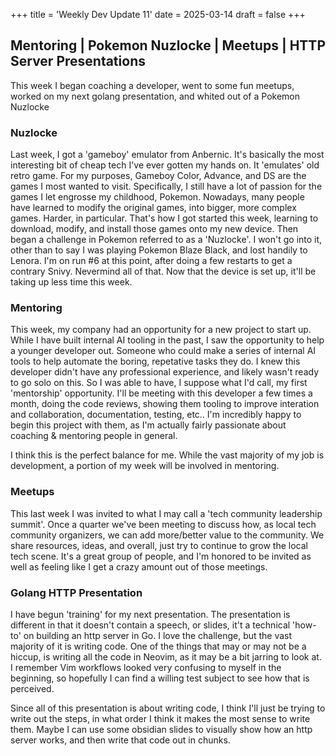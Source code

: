 
+++
title = 'Weekly Dev Update 11'
date = 2025-03-14
draft = false
+++


## Mentoring | Pokemon Nuzlocke | Meetups | HTTP Server Presentations

This week I began coaching a developer, went to some fun meetups, worked on my next golang presentation, and whited out of a Pokemon Nuzlocke

### Nuzlocke

Last week, I got a 'gameboy' emulator from Anbernic. It's basically the most interesting bit of cheap tech I've ever gotten my hands on. It 'emulates' old retro game. For my purposes, Gameboy Color, Advance, and DS are the games I most wanted to visit. Specifically, I still have a lot of passion for the games I let engrosse my childhood, Pokemon. Nowadays, many people have learned to modify the original games, into bigger, more complex games. Harder, in particular. That's how I got started this week, learning to download, modify, and install those games onto my new device. Then began a challenge in Pokemon referred to as a 'Nuzlocke'. I won't go into it, other than to say I was playing Pokemon Blaze Black, and lost handily to Lenora. I'm on run #6 at this point, after doing a few restarts to get a contrary Snivy. Nevermind all of that. Now that the device is set up, it'll be taking up less time this week.

### Mentoring

This week, my company had an opportunity for a new project to start up. While I have built internal AI tooling in the past, I saw the opportunity to help a younger developer out. Someone who could make a series of internal AI tools to help automate the boring, repetative tasks they do. I knew this developer didn't have any professional experience, and likely wasn't ready to go solo on this. So I was able to have, I suppose what I'd call, my first 'mentorship' opportunity. I'll be meeting with this developer a few times a month, doing the code reviews, showing them tooling to improve interation and collaboration, documentation, testing, etc.. I'm incredibly happy to begin this project with them, as I'm actually fairly passionate about coaching & mentoring people in general. 

I think this is the perfect balance for me. While the vast majority of my job is development, a portion of my week will be involved in mentoring.

### Meetups

This last week I was invited to what I may call a 'tech community leadership summit'. Once a quarter we've been meeting to discuss how, as local tech community organizers, we can add more/better value to the community. We share resources, ideas, and overall, just try to continue to grow the local tech scene. It's a great group of people, and I'm honored to be invited as well as feeling like I get a crazy amount out of those meetings. 

### Golang HTTP Presentation

I have begun 'training' for my next presentation. The presentation is different in that it doesn't contain a speech, or slides, it't a technical 'how-to' on building an http server in Go. I love the challenge, but the vast majority of it is writing code. One of the things that may or may not be a hiccup, is writing all the code in Neovim, as it may be a bit jarring to look at. I remember Vim workflows looked very confusing to myself in the beginning, so hopefully I can find a willing test subject to see how that is perceived. 

Since all of this presentation is about writing code, I think I'll just be trying to write out the steps, in what order I think it makes the most sense to write them. Maybe I can use some obsidian slides to visually show how an http server works, and then write that code out in chunks.
